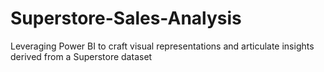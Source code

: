 # Superstore-Sales-Analysis
Leveraging Power BI to craft visual representations and articulate insights derived from a Superstore dataset
